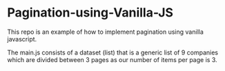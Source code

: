# Pagination-using-Vanilla-JS

This repo is an example of how to implement pagination using vanilla javascript. 

The main.js consists of a dataset (list) that is a generic list of 9 companies which are divided between 3 pages as our number of items per page is 3.
